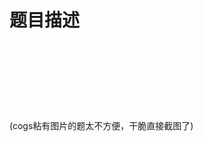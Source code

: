 # 题目描述


<p>
<br/>
</p>
<p>
<br/>
</p>
<p>
<br/>
</p>
<p>
<img src="/upload/image/20130205/20130205144036_38400.png" alt=""/> 
</p>
<p>
<img src="/upload/image/20130205/20130205144047_84992.png" alt=""/> 
</p>
<p>
(cogs粘有图片的题太不方便，干脆直接截图了)
</p>
